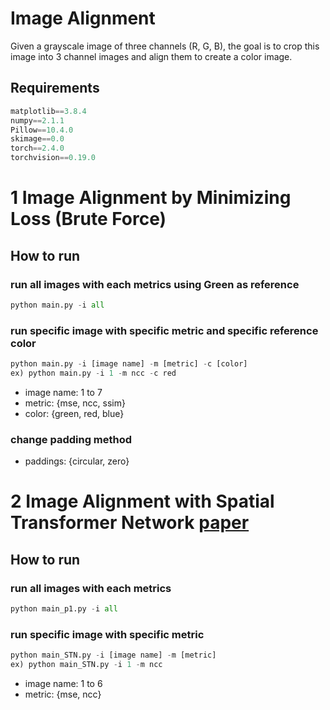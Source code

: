 # Image Alignment
Given a grayscale image of three channels (R, G, B), the goal is to crop this image into 3 channel images and align them to create a color image. 
## Requirements
```python
matplotlib==3.8.4
numpy==2.1.1
Pillow==10.4.0
skimage==0.0
torch==2.4.0
torchvision==0.19.0
```

# 1 Image Alignment by Minimizing Loss (Brute Force)
## How to run

### run all images with each metrics using Green as reference
```python
python main.py -i all
```

### run specific image with specific metric and specific reference color
```python
python main.py -i [image name] -m [metric] -c [color]
ex) python main.py -i 1 -m ncc -c red
```
- image name: 1 to 7
- metric: {mse, ncc, ssim}
- color: {green, red, blue}

### change padding method
- paddings: {circular, zero}

# 2 Image Alignment with Spatial Transformer Network [paper](https://arxiv.org/pdf/1506.02025)
## How to run

### run all images with each metrics
```python
python main_p1.py -i all
```

### run specific image with specific metric
```python
python main_STN.py -i [image name] -m [metric]
ex) python main_STN.py -i 1 -m ncc
```
- image name: 1 to 6
- metric: {mse, ncc}
